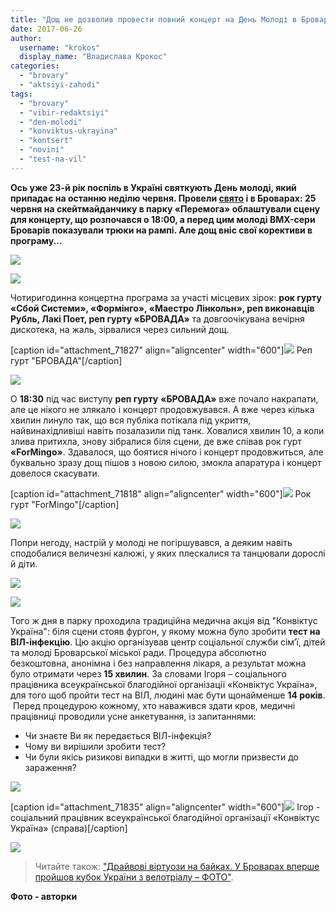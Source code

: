 ```yaml
---
title: "Дощ не дозволив провести повний концерт на День Молоді в Броварах - ФОТО"
date: 2017-06-26
author: 
  username: "krokos"
  display_name: "Владислава Крокос"
categories: 
  - "brovary"
  - "aktsiyi-zahodi"
tags: 
  - "brovary"
  - "vibir-redaktsiyi"
  - "den-molodi"
  - "konviktus-ukrayina"
  - "kontsert"
  - "novini"
  - "test-na-vil"
---
```


**Ось уже 23-й рік поспіль в Україні святкують День молоді, який припадає на останню неділю червня. Провели [свято](https://mpz.brovary.org/anons-den-molodi-vypusknyj-ta-den-konstytutsiyi/) і в Броварах: 25 червня на скейтмайданчику в парку «Перемога» облаштували сцену для концерту, що розпочався о 18:00, а перед цим молоді BMX-сери Броварів показували трюки на рампі. Але дощ вніс свої корективи в програму...**

[![](https://mpz.brovary.org/wp-content/uploads/2017/06/den-molodi-2017-16.jpg)](https://mpz.brovary.org/wp-content/uploads/2017/06/den-molodi-2017-16.jpg)

[![](https://mpz.brovary.org/wp-content/uploads/2017/06/den-molodi-2017-13.jpg)](https://mpz.brovary.org/wp-content/uploads/2017/06/den-molodi-2017-13.jpg)

Чотиригодинна концертна програма за участі місцевих зірок: **рок гурту «Сбой Системи», «Формінго», «Маестро Лінкольн», реп виконавців Рубль, Лакі Поет, реп гурту «БРОВАДА»** та довгоочікувана вечірня дискотека, на жаль, зірвалися через сильний дощ.

\[caption id="attachment\_71827" align="aligncenter" width="600"\][![](https://mpz.brovary.org/wp-content/uploads/2017/06/den-molodi-2017-15.jpg)](https://mpz.brovary.org/wp-content/uploads/2017/06/den-molodi-2017-15.jpg) Реп гурт "БРОВАДА"\[/caption\]

[![](https://mpz.brovary.org/wp-content/uploads/2017/06/den-molodi-2017-20.jpg)](https://mpz.brovary.org/wp-content/uploads/2017/06/den-molodi-2017-20.jpg)

О **18:30** під час виступу **реп гурту** **«БРОВАДА»** вже почало накрапати, але це нікого не злякало і концерт продовжувався. А вже через кілька хвилин линуло так, що вся публіка потікала під укриття, найвинахідливіші навіть позалазили під танк. Ховалися хвилин 10, а коли злива притихла, знову зібралися біля сцени, де вже співав рок гурт **«ForMingо»**. Здавалося, що боятися нічого і концерт продовжиться, але буквально зразу дощ пішов з новою силою, змокла апаратура і концерт довелося скасувати.

\[caption id="attachment\_71818" align="aligncenter" width="600"\][![](https://mpz.brovary.org/wp-content/uploads/2017/06/den-molodi-2017-6.jpg)](https://mpz.brovary.org/wp-content/uploads/2017/06/den-molodi-2017-6.jpg) Рок гурт "ForMingo"\[/caption\]

[![](https://mpz.brovary.org/wp-content/uploads/2017/06/den-molodi-2017-12.jpg)](https://mpz.brovary.org/wp-content/uploads/2017/06/den-molodi-2017-12.jpg)

Попри негоду, настрій у молоді не погіршувався, а деяким навіть сподобалися величезні калюжі, у яких плескалися та танцювали дорослі й діти.

[![](https://mpz.brovary.org/wp-content/uploads/2017/06/den-molodi-2017-5.jpg)](https://mpz.brovary.org/wp-content/uploads/2017/06/den-molodi-2017-5.jpg)

[![](https://mpz.brovary.org/wp-content/uploads/2017/06/den-molodi-2017-3.jpg)](https://mpz.brovary.org/wp-content/uploads/2017/06/den-molodi-2017-3.jpg)

Того ж дня в парку проходила традиційна медична акція від "Конвіктус Україна": біля сцени стояв фургон, у якому можна було зробити **тест на ВІЛ-інфекцію**. Цю акцію організував центр соціальної служби сім’ї, дітей та молоді Броварської міської ради. Процедура абсолютно безкоштовна, анонімна і без направлення лікаря, а результат можна було отримати через **15 хвилин**. За словами Ігоря – соціального працівника всеукраїнської благодійної організації «Конвіктус Україна», для того щоб пройти тест на ВІЛ, людині має бути щонайменше **14 років**.  Перед процедурою кожному, хто наважився здати кров, медичні працівниці проводили усне анкетування, із запитаннями:

- Чи знаєте Ви як передається ВІЛ-інфекція?
- Чому ви вирішили зробити тест?
- Чи були якісь ризикові випадки в житті, що могли призвести до зараження?

[![](https://mpz.brovary.org/wp-content/uploads/2017/06/den-molodi-2017-21.jpg)](https://mpz.brovary.org/wp-content/uploads/2017/06/den-molodi-2017-21.jpg)

\[caption id="attachment\_71835" align="aligncenter" width="600"\][![](https://mpz.brovary.org/wp-content/uploads/2017/06/den-molodi-2017-23.jpg)](https://mpz.brovary.org/wp-content/uploads/2017/06/den-molodi-2017-23.jpg) Ігор - соціальний працівник всеукраїнської благодійної організації «Конвіктус Україна» (справа)\[/caption\]

[![](https://mpz.brovary.org/wp-content/uploads/2017/06/den-molodi-2017-22.jpg)](https://mpz.brovary.org/wp-content/uploads/2017/06/den-molodi-2017-22.jpg)

> Читайте також: ["Драйвові віртуози на байках. У Броварах вперше пройшов кубок України з велотріалу – ФОТО"](https://mpz.brovary.org/drajvovi-virtuozy-na-bajkah-u-brovarah-vpershe-projshov-kubok-ukrayiny-z-velotrialu-foto/).

**Фото - авторки**
